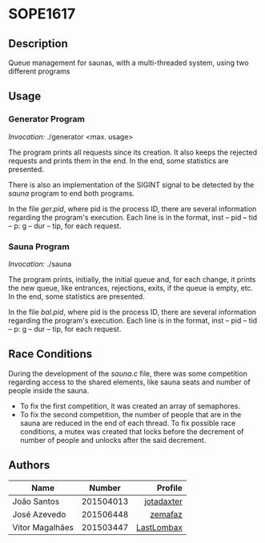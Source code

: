 # SOPE1617

## Description

Queue management for saunas, with a multi-threaded system, using two different programs

## Usage

### Generator Program

_Invocation:_ ./generator <number of requests> <max. usage>

The program prints all requests since its creation. It also keeps the rejected requests and prints them in the end.
In the end, some statistics are presented.

There is also an implementation of the SIGINT signal to be detected by the _sauna_ program to end both programs.

In the file _ger.pid_, where pid is the process ID, there are several information regarding the program's execution. Each line is in the format, inst – pid – tid – p: g – dur – tip, for each request.

### Sauna Program

_Invocation:_ ./sauna <number of seats>
 
The program prints, initially, the initial queue and, for each change, it prints the new queue, like entrances, rejections, exits, if the queue is empty, etc.
In the end, some statistics are presented.


In the file _bal.pid_, where pid is the process ID, there are several information regarding the program's execution. Each line is in the format, inst – pid – tid – p: g – dur – tip, for each request.

## Race Conditions

During the development of the _sauna.c_ file, there was some competition regarding access to the shared elements, like sauna seats and number of people inside the sauna.

* To fix the first competition, it was created an array of semaphores.
* To fix the second competition, the number of people that are in the sauna are reduced in the end of each thread. To fix possible race conditions, a mutex was created that locks before the decrement of number of people and unlocks after the said decrement.

## Authors

|Name               | Number    | Profile
| ------------- |:-------------:| --------:|
|João Santos       | 201504013 | [jotadaxter](https://github.com/jotadaxter)
|José Azevedo      | 201506448 | [zemafaz](https://github.com/zemafaz)
|Vitor Magalhães    | 201503447 | [LastLombax](https://github.com/LastLombax)

